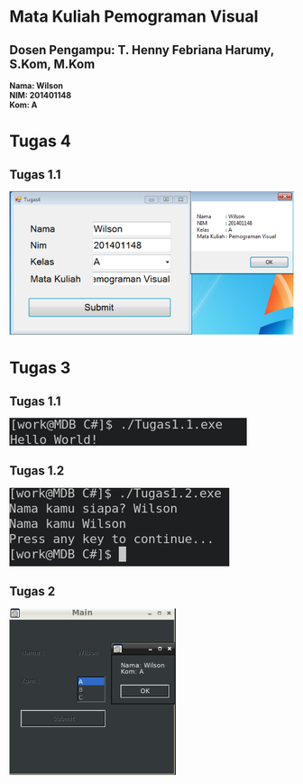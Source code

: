 # Mata Kuliah Pemograman Visual
## Dosen Pengampu: T. Henny Febriana Harumy, S.Kom, M.Kom

**Nama: Wilson**  
**NIM: 201401148**  
**Kom: A**  

# Tugas 4
## Tugas 1.1  
![SS Tugas 4.1](Tugas4/SS/Tugas4.PNG)  

# Tugas 3
## Tugas 1.1  
![SS Tugas 1.1](Tugas/Tugas1.1.png)  

## Tugas 1.2  
![SS Tugas 1.2](Tugas/Tugas1.2.png)  

## Tugas 2  
![SS Tugas 2](Tugas/Tugas2.png)  

